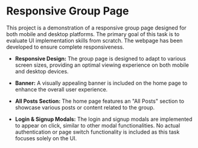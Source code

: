 # Responsive Group Page

This project is a demonstration of a responsive group page designed for both mobile and desktop platforms. The primary goal of this task is to evaluate UI implementation skills from scratch. The webpage has been developed to ensure complete responsiveness.

- **Responsive Design:** The group page is designed to adapt to various screen sizes, providing an optimal viewing experience on both mobile and desktop devices.

- **Banner:** A visually appealing banner is included on the home page to enhance the overall user experience.

- **All Posts Section:** The home page features an "All Posts" section to showcase various posts or content related to the group.

- **Login & Signup Modals:** The login and signup modals are implemented to appear on click, similar to other modal functionalities. No actual authentication or page switch functionality is included as this task focuses solely on the UI.
